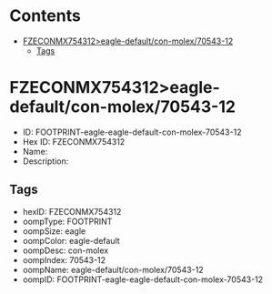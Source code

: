 



Contents
========

* [FZECONMX754312>eagle-default/con-molex/70543-12](#fzeconmx754312eagle-defaultcon-molex70543-12)
	* [Tags](#tags)

# FZECONMX754312>eagle-default/con-molex/70543-12

- ID: FOOTPRINT-eagle-eagle-default-con-molex-70543-12
- Hex ID: FZECONMX754312
- Name: 
- Description: 

## Tags

- hexID: FZECONMX754312
- oompType: FOOTPRINT
- oompSize: eagle
- oompColor: eagle-default
- oompDesc: con-molex
- oompIndex: 70543-12
- oompName: eagle-default/con-molex/70543-12
- oompID: FOOTPRINT-eagle-eagle-default-con-molex-70543-12
